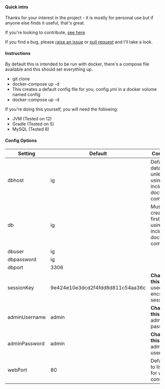#### Quick intro
Thanks for your interest in the project - it is mostly for personal use
but if anyone else finds it useful, that's great.

If you're looking to contribute, [see here](.github/CONTRIBUTING.md)

If you find a bug, please [raise an issue](https://github.com/greboid/ig/issues/new)
or [pull request](https://help.github.com/articles/creating-a-pull-request/) and I'll take a look.

#### Instructions
By default this is intended to be run with docker, there's a compose file
available and this should set everything up.

 - git clone
 - docker-compose up -d
 - This creates a default config file for you, config.yml in a docker volume named config
 - docker-compose up -d
 
If you're doing this yourself, you will need the following:
 - JVM (Tested on 12)
 - Gradle (Tested on 5)
 - MySQL (Tested 8)

#### Config Options

Setting|Default|Comments
---|---|---
dbhost|ig|Defaults to database, unless using included docker-compose.
db|ig|Must be created first, unless using included docker-compose.
dbuser|ig|
dbpassword|ig|
dbport|3306|
sessionKey|9e424e10e3dcd2f4fdd8d811c54aa36c|**Change this**.  Value used to encrypt sessions.
adminUsername|admin|**Change this**.  Default admin password
adminPassword|admin|**Change this**.  Default admin username
webPort|80|Default port to listen on for web connections